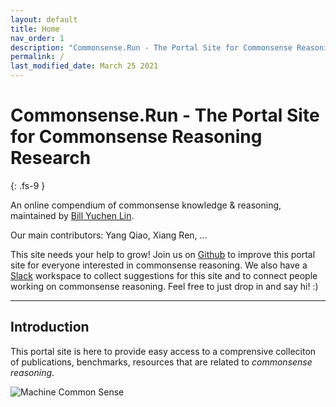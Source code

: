 ```yaml
---
layout: default
title: Home
nav_order: 1
description: "Commonsense.Run - The Portal Site for Commonsense Reasoning Research"
permalink: /
last_modified_date: March 25 2021
---
```


# Commonsense.Run - The Portal Site for Commonsense Reasoning Research
{: .fs-9 }
&nbsp;

An online compendium of commonsense knowledge & reasoning, maintained by [Bill Yuchen Lin](https://yuchenlin.xyz).

Our main contributors: Yang Qiao, Xiang Ren, ...

This site needs your help to grow! Join us on [Github](https://github.com/OpenCommonSense/CommonSensePortalSite) to improve this portal site for everyone interested in commonsense reasoning. 
We also have a [Slack]() workspace to collect suggestions for this site and to connect people working on commonsense reasoning. Feel free to just drop in and say hi! :)


---

## Introduction
This portal site is here to provide easy access to a comprensive colleciton of publications, benchmarks, resources that are related to *commonsense reasoning*. 

![Machine Common Sense](https://www.darpa.mil/DDM_Gallery/teaching-machines-619-316.jpg)
<!-- {: .fs-6 .fw-300 } -->

<!-- Our Contributors:  -->

<!-- [Get started now](#getting-started){: .btn .btn-primary .fs-5 .mb-4 .mb-md-0 .mr-2 } [View it on GitHub](https://github.com/Commonsense-Run/commonsense-run.github.io){: .btn .fs-5 .mb-4 .mb-md-0 } -->

<!-- --- -->
<!-- 
## Introduction -->
<!-- # Commonsense Reasoning

To make it as easy as possible to write documentation in plain Markdown, most UI components are styled using default Markdown elements with few additional CSS classes needed.
{: .fs-6 .fw-300 } -->